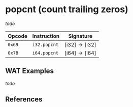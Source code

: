 
# popcnt (count trailing zeros)

_todo_



| Opcode | Instruction  | Signature |
|--------|--------------|-----------|
| `0x69` | `i32.popcnt` | $[ \text{i32} ] \to [ \text{i32} ]$ |
| `0x7B` | `i64.popcnt` | $[ \text{i64} ] \to [ \text{i64} ]$ |



## WAT Examples

_todo_


## References

[^§2.4.1]: _WebAssembly Core Specification: Numeric Instructions_ - <https://webassembly.github.io/spec/core/bikeshed/#numeric-instructions%E2%91%A0>
[^§4.3.2.22]: _WebAssembly Core Specification, Execution, Numerics, Integer Operations, ipopcntn_ - <https://webassembly.github.io/spec/core/bikeshed/#-hrefop-ipopcntmathrmipopcnt_n-i>

